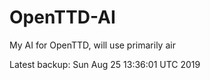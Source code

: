 # OpenTTD-AI
My AI for OpenTTD, will use primarily air

Latest backup: Sun Aug 25 13:36:01 UTC 2019
